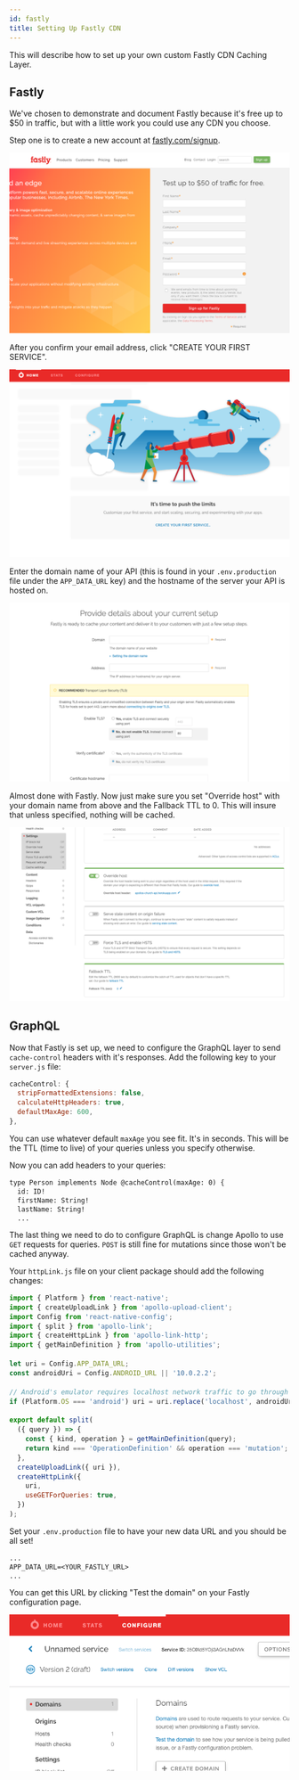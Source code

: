 ```yaml
---
id: fastly
title: Setting Up Fastly CDN
---
```


This will describe how to set up your own custom Fastly CDN Caching Layer.

## Fastly

We've chosen to demonstrate and document Fastly because it's free up to $50 in traffic, but with a little work you could use any CDN you choose.

Step one is to create a new account at [fastly.com/signup](https://www.fastly.com/signup).

![Sign Up](/docs/assets/fastly/signup.png)

After you confirm your email address, click "CREATE YOUR FIRST SERVICE".

![Create your first service](/docs/assets/fastly/first-service.png)

Enter the domain name of your API (this is found in your `.env.production` file under the `APP_DATA_URL` key) and the hostname of the server your API is hosted on.

![Service Details](/docs/assets/fastly/details.png)

Almost done with Fastly. Now just make sure you set "Override host" with your domain name from above and the Fallback TTL to 0. This will insure that unless specified, nothing will be cached.

![Settings](/docs/assets/fastly/settings.png)

## GraphQL

Now that Fastly is set up, we need to configure the GraphQL layer to send `cache-control` headers with it's responses. Add the following key to your `server.js` file:

```js
cacheControl: {
  stripFormattedExtensions: false,
  calculateHttpHeaders: true,
  defaultMaxAge: 600,
},
```

You can use whatever default `maxAge` you see fit. It's in seconds. This will be the TTL (time to live) of your queries unless you specify otherwise.

Now you can add headers to your queries:

```
type Person implements Node @cacheControl(maxAge: 0) {
  id: ID!
  firstName: String!
  lastName: String!
  ...
```

The last thing we need to do to configure GraphQL is change Apollo to use `GET` requests for queries. `POST` is still fine for mutations since those won't be cached anyway.

Your `httpLink.js` file on your client package should add the following changes:

```js
import { Platform } from 'react-native';
import { createUploadLink } from 'apollo-upload-client';
import Config from 'react-native-config';
import { split } from 'apollo-link';
import { createHttpLink } from 'apollo-link-http';
import { getMainDefinition } from 'apollo-utilities';

let uri = Config.APP_DATA_URL;
const androidUri = Config.ANDROID_URL || '10.0.2.2';

// Android's emulator requires localhost network traffic to go through 10.0.2.2
if (Platform.OS === 'android') uri = uri.replace('localhost', androidUri);

export default split(
  ({ query }) => {
    const { kind, operation } = getMainDefinition(query);
    return kind === 'OperationDefinition' && operation === 'mutation';
  },
  createUploadLink({ uri }),
  createHttpLink({
    uri,
    useGETForQueries: true,
  })
);
```

Set your `.env.production` file to have your new data URL and you should be all set!

```
...
APP_DATA_URL=<YOUR_FASTLY_URL>
...
```

You can get this URL by clicking "Test the domain" on your Fastly configuration page.

![Fastly URL](/docs/assets/fastly/fastly_url.png)
